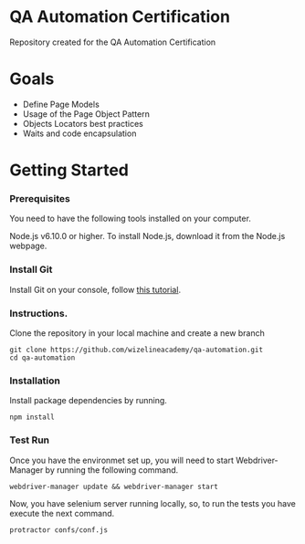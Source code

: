# QA Automation Certification
Repository created for the QA Automation Certification

# Goals

* Define Page Models
* Usage of the Page Object Pattern
* Objects Locators best practices
* Waits and code encapsulation


# Getting Started

### Prerequisites

You need to have the following tools installed on your computer.

Node.js v6.10.0 or higher.
To install Node.js, download it from the Node.js webpage.

### Install Git

Install Git on your console, follow [this tutorial](https://git-scm.com/book/en/v2/Getting-Started-Installing-Git).

### Instructions.
Clone the repository in your local machine and create a new branch
```
git clone https://github.com/wizelineacademy/qa-automation.git
cd qa-automation
```

### Installation
Install package dependencies by running.

```npm install```

### Test Run

Once you have the environmet set up, you will need to start Webdriver-Manager by running the following command.
```
webdriver-manager update && webdriver-manager start
```
Now, you have selenium server running locally, so, to run the tests you have execute the next command.
```
protractor confs/conf.js
```

